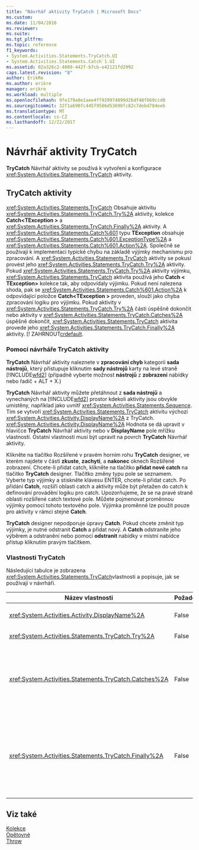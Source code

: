 ```yaml
---
title: "Návrhář aktivity TryCatch | Microsoft Docs"
ms.custom: 
ms.date: 11/04/2016
ms.reviewer: 
ms.suite: 
ms.tgt_pltfrm: 
ms.topic: reference
f1_keywords:
- System.Activities.Statements.TryCatch.UI
- System.Activities.Statements.Catch`1.UI
ms.assetid: 02a326c2-4009-442f-b7cb-e42121fd2992
caps.latest.revision: "8"
author: ErikRe
ms.author: erikre
manager: erikre
ms.workload: multiple
ms.openlocfilehash: 9fe179a0e1aee4ff929974899d26df48f669ccd0
ms.sourcegitcommit: 32f1a690fc445f9586d53698fc82c7debd784eeb
ms.translationtype: MT
ms.contentlocale: cs-CZ
ms.lasthandoff: 12/22/2017
---
```

# <a name="trycatch-activity-designer"></a>Návrhář aktivity TryCatch
**TryCatch** Návrhář aktivity se používá k vytvoření a konfigurace <xref:System.Activities.Statements.TryCatch> aktivity.  
  
## <a name="the-trycatch-activity"></a>TryCatch aktivity  
 <xref:System.Activities.Statements.TryCatch> Obsahuje aktivitu <xref:System.Activities.Statements.TryCatch.Try%2A> aktivity, kolekce **Catch\<TException >** a <xref:System.Activities.Statements.TryCatch.Finally%2A> aktivity. A <xref:System.Activities.Statements.Catch%601> typu **TException** obsahuje <xref:System.Activities.Statements.Catch%601.ExceptionType%2A> a <xref:System.Activities.Statements.Catch%601.Action%2A>. Společně se používají k implementaci typické chybu na základě výjimky mechanismu pro zpracování. A <xref:System.Activities.Statements.TryCatch> aktivity se pokusí provést jeho <xref:System.Activities.Statements.TryCatch.Try%2A> aktivity. Pokud <xref:System.Activities.Statements.TryCatch.Try%2A> aktivity výjimku, <xref:System.Activities.Statements.TryCatch> aktivita používá jeho **Catch < TException\>**  kolekce tak, aby odpovídaly výjimku. Pokud není nalezena shoda, pak se <xref:System.Activities.Statements.Catch%601.Action%2A> k odpovídající položce **Catch\<TException >** proveden, slouží jako chyba zpracování logiku pro výjimku. Pokud aktivity v <xref:System.Activities.Statements.TryCatch.Try%2A> části úspěšně dokončit nebo aktivity v <xref:System.Activities.Statements.TryCatch.Catches%2A> úspěšně dokončit, <xref:System.Activities.Statements.TryCatch> aktivita provede jeho <xref:System.Activities.Statements.TryCatch.Finally%2A> aktivity. [! ZAHRNOUT[crdefault](/dotnet/framework/windows-workflow-foundation/exceptions).  
  
### <a name="using-the-trycatch-activity-designer"></a>Pomocí návrháře TryCatch aktivity  
 **TryCatch** Návrhář aktivity naleznete v **zpracování chyb** kategorii **sada nástrojů**, který přistupuje kliknutím **sady nástrojů** karty na levé straně [!INCLUDE[wfd2](../workflow-designer/includes/wfd2_md.md)] (případně vyberte možnost **nástrojů** z **zobrazení** nabídky nebo řadič + ALT + X.)  
  
 **TryCatch** Návrhář aktivity můžete přetáhnout z **sada nástrojů** a vynechaných na [!INCLUDE[wfd2](../workflow-designer/includes/wfd2_md.md)] prostor kdekoli aktivity jsou obvykle umístěny, například jako uvnitř <xref:System.Activities.Statements.Sequence>. Tím se vytvoří <xref:System.Activities.Statements.TryCatch> aktivitu výchozí <xref:System.Activities.Activity.DisplayName%2A> z TryCatch. <xref:System.Activities.Activity.DisplayName%2A> Hodnota se dá upravit v hlavičce **TryCatch** Návrhář aktivity nebo v **DisplayName** pole mřížku vlastností. Ostatní vlastnosti musí být upravit na povrch **TryCatch** Návrhář aktivity.  
  
 Klikněte na tlačítko Rozšířené v pravém horním rohu **TryCatch** designer, ve kterém najdete v části **zkuste**, **zachytí**, a **nakonec** oknech Rozšířené zobrazení. Chcete-li přidat catch, klikněte na tlačítko **přidat nové catch** na tlačítko **TryCatch** designer. Tlačítko změny typu pole se seznamem. Vyberte typ výjimky a stiskněte klávesu ENTER, chcete-li přidat catch. Po přidání **Catch**, rozšíří oblasti catch a aktivity může být přetažen do catch k definování provádění logiku pro catch. Upozorňujeme, že se na pravé straně oblasti rozšířené catch textové pole. Můžete pojmenovat proměnnou výjimky pomocí tohoto textového pole. Výjimka proměnné lze použít pouze pro aktivity v rámci stejné **Catch**.  
  
 **TryCatch** designer nepodporuje úpravy **Catch**. Pokud chcete změnit typ výjimky, je nutné odstranit **Catch** a přidat nový. A **Catch** odstraníte jeho výběrem a odstranění nebo pomocí **odstranit** nabídky v místní nabídce přístup kliknutím pravým tlačítkem.  
  
### <a name="the-trycatch-properties"></a>Vlastnosti TryCatch  
 Následující tabulce je zobrazena <xref:System.Activities.Statements.TryCatch>vlastnosti a popisuje, jak se používají v návrháři.  
  
|Název vlastnosti|Požadováno|Použití|  
|-------------------|--------------|-----------|  
|<xref:System.Activities.Activity.DisplayName%2A>|False|Určuje nepovinné popisný název <xref:System.Activities.Statements.TryCatch> aktivity. Výchozí hodnota je TryCatch.|  
|<xref:System.Activities.Statements.TryCatch.Try%2A>|False|Aktivity nejprve provést, když <xref:System.Activities.Statements.TryCatch> provede.|  
|<xref:System.Activities.Statements.TryCatch.Catches%2A>|False|Kolekce **Catch** elementy, aby kontrolovat, když <xref:System.Activities.Statements.TryCatch.Try%2A> aktivity vyvolá výjimku.<br /><br /> Přidáte potřebovat alespoň jedné aktivity v <xref:System.Activities.Statements.TryCatch.Catches%2A> nebo aktivitu v <xref:System.Activities.Statements.TryCatch.Finally%2A> bloku.|  
|<xref:System.Activities.Statements.TryCatch.Finally%2A>|False|Aktivity při spuštění <xref:System.Activities.Statements.TryCatch.Try%2A> a všechny nezbytné aktivit v <xref:System.Activities.Statements.TryCatch.Catches%2A> dokončení provádění kolekce.<br /><br /> Přidáte potřebovat alespoň jedné aktivity v <xref:System.Activities.Statements.TryCatch.Catches%2A> nebo aktivitu v <xref:System.Activities.Statements.TryCatch.Finally%2A> bloku.|  
  
## <a name="see-also"></a>Viz také  
 [Kolekce](../workflow-designer/collection-activity-designers.md)   
 [Opětovné](../workflow-designer/rethrow-activity-designer.md)   
 [Throw](../workflow-designer/throw-activity-designer.md)